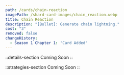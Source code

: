 ```yaml
---
path: /cards/chain-reaction
imagePath: /shard-card-images/chain_reaction.webp
title: Chain Reaction
description: "[Bullet]: Generate chain lightning."
cost: "3"
removed: false
changeHistory:
  - Season 1 Chapter 1: "Card Added"
---
```


::details-section
Coming Soon
::

::strategies-section
Coming Soon
::
